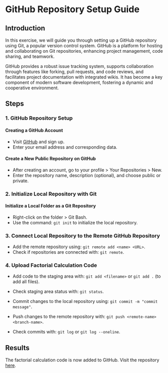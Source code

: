 # GitHub Repository Setup Guide

## Introduction

In this exercise, we will guide you through setting up a GitHub repository using Git, a popular version control system. GitHub is a platform for hosting and collaborating on Git repositories, enhancing project management, code sharing, and teamwork.

GitHub provides a robust issue tracking system, supports collaboration through features like forking, pull requests, and code reviews, and facilitates project documentation with integrated wikis. It has become a key component of modern software development, fostering a dynamic and cooperative environment.

## Steps

### 1. GitHub Repository Setup

#### Creating a GitHub Account

- Visit [GitHub](https://github.com) and sign up.
- Enter your email address and corresponding data.

#### Create a New Public Repository on GitHub

- After creating an account, go to your profile > Your Repositories > New.
- Enter the repository name, description (optional), and choose public or private.

### 2. Initialize Local Repository with Git

#### Initialize a Local Folder as a Git Repository

- Right-click on the folder > Git Bash.
- Use the command: `git init` to initialize the local repository.

### 3. Connect Local Repository to the Remote GitHub Repository

- Add the remote repository using: `git remote add <name> <URL>`.
- Check if repositories are connected with: `git remote`.

### 4. Upload Factorial Calculation Code

- Add code to the staging area with: `git add <filename>` or `git add .` (to add all files).
- Check staging area status with: `git status`.
- Commit changes to the local repository using: `git commit -m "commit message"`.
- Push changes to the remote repository with: `git push <remote-name> <branch-name>`.

- Check commits with: `git log` or `git log --oneline`.

## Results

The factorial calculation code is now added to GitHub. Visit the repository [here](https://github.com/firasj082/Algorithm.git).
